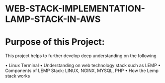 # WEB-STACK-IMPLEMENTATION-LAMP-STACK-IN-AWS

# Purpose of this Project: 
This project helps to further develop deep understanding on the following

  •	  Linux Terminal
  •   Understanding on web technology stack such as LEMP
  •	  Components of LEMP Stack: LINUX, NGINX, MYSQL, PHP
  •	  How the Lemp stack works

